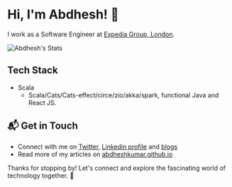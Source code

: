 # Hi, I'm Abdhesh! 👋

I work as a Software Engineer at [Expedia Group, London](https://www.expedia.com/). 

![Abdhesh's Stats](https://github-readme-stats.vercel.app/api?username=abdheshkumar&theme=vue-dark&show_icons=true&hide_border=true&count_private=true)

## Tech Stack
- Scala
   - Scala/Cats/Cats-effect/circe/zio/akka/spark, functional Java and React JS.
     
## 📬 Get in Touch

- Connect with me on [Twitter](https://twitter.com/abdhesh_rkg), [Linkedin profile](https://linkedin.com/in/abdhesh/) and [blogs](https://abdheshkumar.github.io/)
- Read more of my articles on [abdheshkumar.github.io](https://abdheshkumar.github.io/)

Thanks for stopping by! Let's connect and explore the fascinating world of technology together. 🚀

<!--
**abdheshkumar/abdheshkumar** is a ✨ _special_ ✨ repository because its `README.md` (this file) appears on your GitHub profile.

Here are some ideas to get you started:

- 🔭 I’m currently working on ...
- 🌱 I’m currently learning ...
- 👯 I’m looking to collaborate on ...
- 🤔 I’m looking for help with ...
- 💬 Ask me about ...
- 📫 How to reach me: ...
- 😄 Pronouns: ...
- ⚡ Fun fact: ...
-->
